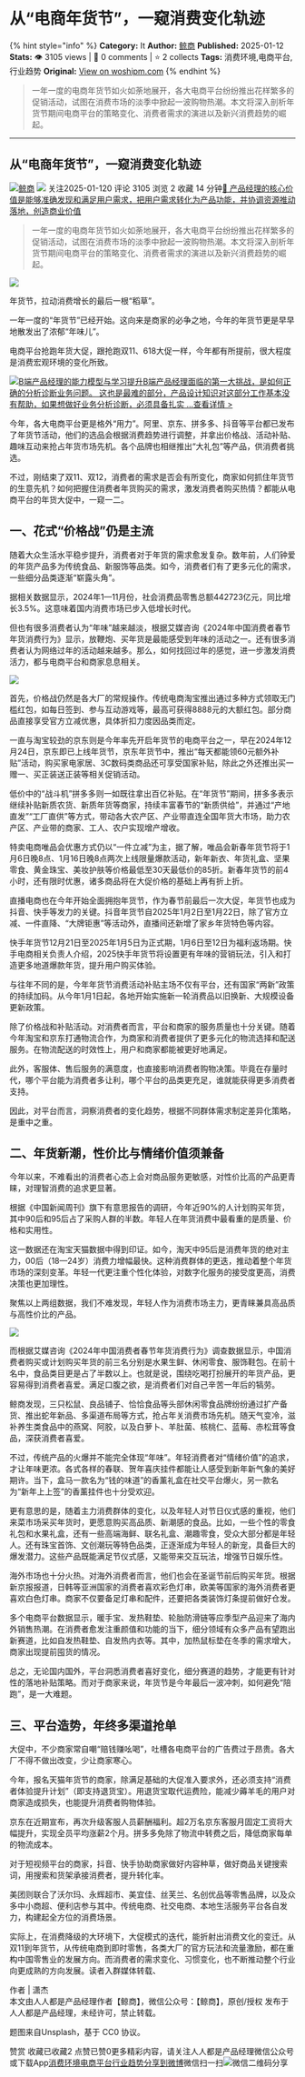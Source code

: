 # 从“电商年货节”，一窥消费变化轨迹
{% hint style="info" %}
**Category:** It
**Author:** [鲸商](https://www.woshipm.com/u/1444765)
**Published:** 2025-01-12  
**Stats:** 👁️ 3105 views | 💬 0 comments | ⭐ 2 collects
**Tags:** 消费环境,电商平台,行业趋势
**Original:** [View on woshipm.com](https://www.woshipm.com/it/6169999.html)
{% endhint %}
> 一年一度的电商年货节如火如荼地展开，各大电商平台纷纷推出花样繁多的促销活动，试图在消费市场的淡季中掀起一波购物热潮。本文将深入剖析年货节期间电商平台的策略变化、消费者需求的演进以及新兴消费趋势的崛起。

---

## 从“电商年货节”，一窥消费变化轨迹

[![](https://image.woshipm.com/wp-files/2022/07/PoBxCcYHjp1x6pobECFR.jpg!/both/72x72)](https://www.woshipm.com/u/1444765)[鲸商](https://www.woshipm.com/u/1444765) ![](https://static.woshipm.com/tag/1122_1@2x.png) 关注2025-01-120 评论 3105 浏览 2 收藏 14 分钟[🔗 产品经理的核心价值是能够准确发现和满足用户需求，把用户需求转化为产品功能，并协调资源推动落地，创造商业价值](https://ke.qidianla.com/courses/90pm)

> 一年一度的电商年货节如火如荼地展开，各大电商平台纷纷推出花样繁多的促销活动，试图在消费市场的淡季中掀起一波购物热潮。本文将深入剖析年货节期间电商平台的策略变化、消费者需求的演进以及新兴消费趋势的崛起。

![](https://image.woshipm.com/2023/04/13/fd86db34-d9de-11ed-8440-00163e0b5ff3.jpg)

年货节，拉动消费增长的最后一根“稻草”。‍‍‍‍‍‍‍‍‍‍‍‍‍

一年一度的“年货节”已经开始。这向来是商家的必争之地，今年的年货节更是早早地散发出了浓郁“年味儿”。

电商平台抢跑年货大促，跟抢跑双11、618大促一样，今年都有所提前，很大程度是消费宏观环境的变化所致。‍‍‍‍‍‍‍

[![](https://image.woshipm.com/2023/08/02/1554eea8-30e3-11ee-88e7-00163e0b5ff3.png)B端产品经理的能力模型与学习提升B端产品经理面临的第一大挑战，是如何正确的分析诊断业务问题。 这也是最难的部分，产品设计知识对这部分工作基本没有帮助，如果想做好业务分析诊断，必须具备扎实 ...查看详情 >](https://ke.qidianla.com/courses/bcpm)

今年，各大电商平台更是格外“用力”。阿里、京东、拼多多、抖音等平台都已发布了年货节活动，他们的选品会根据消费趋势进行调整，并拿出价格战、活动补贴、趣味互动来抢占年货市场先机。各个品牌也相继推出“大礼包”等产品，供消费者挑选。

不过，刚结束了双11、双12，消费者的需求是否会有所变化，商家如何抓住年货节的生意先机？如何把握住消费者年货购买的需求，激发消费者购买热情？都能从电商平台的年货大促中，一窥一二。‍‍

## 一、花式“价格战”仍是主流‍‍‍

随着大众生活水平稳步提升，消费者对于年货的需求愈发复杂。数年前，人们钟爱的年货产品多为传统食品、新服饰等品类。如今，消费者们有了更多元化的需求，一些细分品类逐渐“崭露头角”。

据相关数据显示，2024年1—11月份，社会消费品零售总额442723亿元，同比增长3.5%。这意味着国内消费市场已步入低增长时代。‍‍‍

但也有很多消费者认为“年味”越来越淡，根据艾媒咨询《2024年中国消费者春节年货消费行为》显示，放鞭炮、买年货是最能感受到年味的活动之一。还有很多消费者认为网络过年的活动越来越多。那么，如何找回过年的感觉，进一步激发消费活力，都与电商平台和商家息息相关。

![](https://image.woshipm.com/2025/01/12/cc187ac0-d041-11ef-86bd-00163e09d72f.jpg)

首先，价格战仍然是各大厂的常规操作。传统电商淘宝推出通过多种方式领取无门槛红包，如每日签到、参与互动游戏等，最高可获得8888元的大额红包。部分商品直接享受官方立减优惠，具体折扣力度因品类而定。

一直与淘宝较劲的京东则是今年率先开启年货节的电商平台之一，早在2024年12月24日，京东即已上线年货节，京东年货节中，推出“每天都能领60元额外补贴”活动，购买家电家居、3C数码类商品还可享受国家补贴，除此之外还推出买一赠一、买正装送正装等相关促销活动。

低价中的“战斗机”拼多多则一如既往拿出百亿补贴。在“年货节”期间，拼多多表示继续补贴新质农货、新质年货等商家，持续丰富春节的“新质供给”，并通过“产地直发”“工厂直供”等方式，带动各大农产区、产业带直连全国年货大市场，助力农产区、产业带的商家、工人、农户实现增产增收。

特卖电商唯品会优惠方式仍以“一件立减”为主，据了解，唯品会新春年货节将于1月6日晚8点、1月16日晚8点两次上线限量爆款活动，新年新衣、年货礼盒、坚果零食、黄金珠宝、美妆护肤等价格最低至30天最低价的85折。新春年货节的前4小时，还有限时优惠，诸多商品将在大促价格的基础上再有折上折。

直播电商也在今年开始全面拥抱年货节，作为春节前最后一次大促，年货节也成为抖音、快手等发力的关键。抖音年货节自2025年1月2日至1月22日，除了官方立减、一件直降、“大牌钜惠”等活动外，直播间还新增了家乡年货特色等内容。

快手年货节12月21日至2025年1月5日为正式期，1月6日至12日为福利返场期。快手电商相关负责人介绍，2025快手年货节将设置更有年味的营销玩法，引入和打造更多地道爆款年货，提升用户购买体验。

与往年不同的是，今年年货节消费活动补贴主场不仅有平台，还有国家“两新”政策的持续加码。从今年1月1日起，各地开始实施新一轮消费品以旧换新、大规模设备更新政策。

除了价格战和补贴活动。对消费者而言，平台和商家的服务质量也十分关键。随着今年淘宝和京东打通物流合作，为商家和消费者提供了更多元化的物流选择和配送服务。在物流配送的时效性上，用户和商家都能被更好地满足。

此外，客服体、售后服务的满意度，也直接影响消费者购物决策。毕竟在存量时代，哪个平台能为消费者多让利，哪个平台的品类更充足，谁就能获得更多消费者支持。

因此，对平台而言，洞察消费者的变化趋势，根据不同群体需求制定差异化策略，是重中之重。

## 二、年货新潮，性价比与情绪价值须兼备

今年以来，不难看出的消费者心态上会对商品服务更敏感，对性价比高的产品更青睐，对理智消费的追求更显著。

根据《中国新闻周刊》旗下有意思报告的调研，今年近90%的人计划购买年货，其中90后和95后占了采购人群的半数。年轻人在年货消费中最看重的是质量、价格和实用性。

这一数据还在淘宝天猫数据中得到印证。如今，淘天中95后是消费年货的绝对主力，00后（18—24岁）消费力增幅最快。这种消费群体的更迭，推动着整个年货市场的深刻变革。年轻一代更注重个性化体验，对数字化服务的接受度更高，消费决策也更加理性。

聚焦以上两组数据，我们不难发现，年轻人作为消费市场主力，更青睐兼具高品质与高性价比的产品。

![](https://image.woshipm.com/2025/01/12/ccaf7844-d041-11ef-86bd-00163e09d72f.jpg)

而根据艾媒咨询《2024年中国消费者春节年货消费行为》调查数据显示，中国消费者购买或计划购买年货的前三名分别是水果生鲜、休闲零食、服饰鞋包。在前十名中，食品类目更是占了半数以上。也就是说，围绕吃喝打扮展开的年货产品，更容易得到消费者喜爱。满足口腹之欲，是消费者们对自己辛苦一年后的犒劳。

鲸商发现，三只松鼠、良品铺子、恰恰食品等头部休闲零食品牌纷纷通过扩产备货、推出蛇年新品、多渠道布局等方式，抢占年关消费市场先机。随天气变冷，滋补养生类食品中的燕窝、阿胶，以及白萝卜、羊肚菌、核桃仁、蓝莓、赤松茸等食品，深获消费者喜爱。

不过，传统产品的火爆并不能完全体现“年味”。年轻消费者对“情绪价值”的追求，才让年味更浓。各式各样的春联、贺年喜庆挂件都能让人感受到新年新气象的美好期许。当下，盒马一款名为“钱的味道”的香薰礼盒在社交平台爆火，另一款名为“新年上上签”的香薰挂件也十分受欢迎。

更有意思的是，随着主力消费群体的变化，以及年轻人对节日仪式感的重视，他们来菜市场采买年货时，更愿意购买高品质、新潮感的食品。比如，一些个性的零食礼包和水果礼盒，还有一些高端海鲜、联名礼盒、潮趣零食，受众大部分都是年轻人。还有珠宝首饰、文创潮玩等特色品类，正逐渐成为年轻人的新宠，具备巨大的爆发潜力。这些产品既能满足节仪式感，又能带来交互玩法，增强节日娱乐性。

海外市场也十分火热。对海外消费者而言，他们也会在圣诞节前后购买年货。根据新京报报道，日韩等亚洲国家的消费者喜欢彩色灯串，欧美等国家的海外消费者更喜欢白色灯串。商家不仅要备足灯串和配件，还要把各类装饰灯条提前做好仓发。

多个电商平台数据显示，暖手宝、发热鞋垫、轮胎防滑链等应季型产品迎来了海内外销售热潮。在消费者愈发注重颜值和功能的当下，细分领域有众多产品有望跑出新赛道，比如自发热鞋垫、自发热内衣等。其中，加热鼠标垫在冬季的需求增大，商家出现提前囤货的情况。

总之，无论国内国外，平台洞悉消费者喜好变化，细分赛道的趋势，才能更有针对性的落地补贴策略。而对于商家来说，年货节是今年最后一波冲刺，如何避免“陪跑”，是一大难题。

## 三、平台造势，年终多渠道抢单

大促中，不少商家常自嘲“赔钱赚吆喝”，吐槽各电商平台的广告费过于昂贵。各大厂不得不做出改变，少让商家寒心。

今年，报名天猫年货节的商家，除满足基础的大促准入要求外，还必须支持“消费者体验提升计划”（即支持退货宝）。用退货宝取代运费险，能减少薅羊毛的用户对商家造成损失，也能提升消费者购物体验。

京东在近期宣布，再次升级客服人员薪酬福利。超2万名京东客服月固定工资将大幅提升，实现全员平均涨薪2个月。拼多多免除了物流中转费之后，降低商家每单的物流成本。

对于短视频平台的商家，抖音、快手协助商家做好内容种草，做好商品关键搜索词，用搜索和货架承接消费者，提升转化率。

美团则联合了沃尔玛、永辉超市、美宜佳、丝芙兰、名创优品等零售品牌，以及众多中小商超、便利店参与其中。传统电商、社交电商、本地生活服务平台各自发力，构建起全方位的消费场景。

实际上，在消费降级的大环境下，大促模式的迭代，能折射出消费文化的变迁。从双11到年货节，从传统电商到即时零售，各类大厂的官方玩法和流量激励，都在重构中国零售业的发展方向。而消费者的需求变化、习惯变化，也不断推动整个行业向更成熟的方向发展。读者入群媒体转载、

作者 | 潇杰  
本文由人人都是产品经理作者【鲸商】，微信公众号：【鲸商】，原创/授权 发布于人人都是产品经理，未经许可，禁止转载。

题图来自Unsplash，基于 CC0 协议。

赞赏 收藏已收藏2 点赞已赞0更多精彩内容，请关注人人都是产品经理微信公众号或下载App[消费环境](https://www.woshipm.com/tag/%e6%b6%88%e8%b4%b9%e7%8e%af%e5%a2%83)[电商平台](https://www.woshipm.com/tag/%e7%94%b5%e5%95%86%e5%b9%b3%e5%8f%b0)[行业趋势](https://www.woshipm.com/tag/%e8%a1%8c%e4%b8%9a%e8%b6%8b%e5%8a%bf)[分享到微博](https://service.weibo.com/share/share.php?appkey=2775287854&title=从“电商年货节”，一窥消费变化轨迹&url=https://www.woshipm.com/it/6169999.html&pic=https://image.woshipm.com/2023/04/13/fd86db34-d9de-11ed-8440-00163e0b5ff3.jpg)微信扫一扫![微信二维码](https://api.pwmqr.com/qrcode/create/?url=https://www.woshipm.com/it/6169999.html)分享